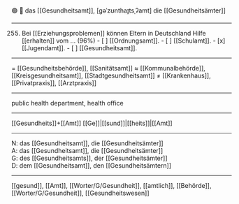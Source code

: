 🟢 🏥 das [[Gesundheitsamt]], [ɡəˈzʊnthаɪ̯tsˌʔamt]
die [[Gesundheitsämter]]

---
255. Bei [[Erziehungsproblemen]] können Eltern in Deutschland Hilfe [[erhalten]] vom … (96%)
	- [ ] [[Ordnungsamt]].
	- [ ] [[Schulamt]].
	- [x] [[Jugendamt]].
	- [ ] [[Gesundheitsamt]].

---
= [[Gesundheitsbehörde]], [[Sanitätsamt]]
≈ [[Kommunalbehörde]], [[Kreisgesundheitsamt]], [[Stadtgesundheitsamt]]
≠ [[Krankenhaus]], [[Privatpraxis]], [[Arztpraxis]]

---
public health department, health office

---
[[Gesund­heits]]+[[Amt]]
[[Ge]]|[[sund]]|[[heits]]|[[Amt]]

---
N: das [[Gesundheitsamt]], die [[Gesundheitsämter]]  
A: das [[Gesundheitsamt]], die [[Gesundheitsämter]]  
G: des [[Gesundheitsamts]], der [[Gesundheitsämter]]  
D: dem [[Gesundheitsamt]], den [[Gesundheitsämtern]]  

---
[[gesund]], [[Amt]], [[Worter/G/Gesundheit]], [[amtlich]], [[Behörde]], [[Worter/G/Gesundheit]], [[Gesundheitswesen]]